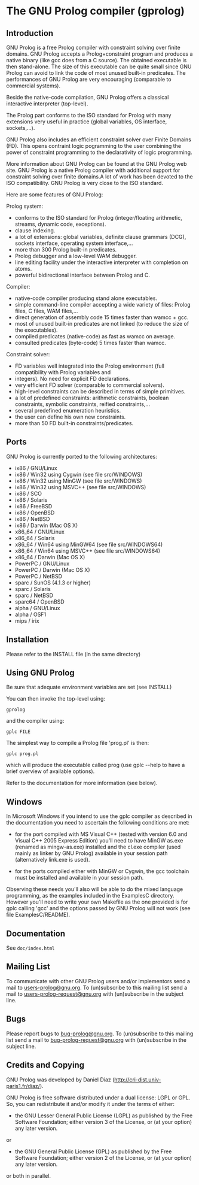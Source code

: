 # The GNU Prolog compiler (gprolog) 

## Introduction

GNU Prolog is a free Prolog compiler with constraint solving over finite domains. 
GNU Prolog accepts a Prolog+constraint program and produces a native binary 
(like gcc does from a C source). The obtained executable is then stand-alone. 
The size of this executable can be quite small since GNU Prolog can avoid to 
link the code of most unused built-in predicates. The performances of 
GNU Prolog are very encouraging (comparable to commercial systems).

Beside the native-code compilation, GNU Prolog offers a classical interactive interpreter (top-level).

The Prolog part conforms to the ISO standard for Prolog with many extensions very useful in practice (global variables, OS interface, sockets,...).

GNU Prolog also includes an efficient constraint solver over Finite Domains (FD). This opens contraint logic pogramming to the user combining the power of constraint programming to the declarativity of logic programming.

More information about GNU Prolog can be found at the GNU Prolog web site.
GNU Prolog is a native Prolog compiler with additional support for
constraint solving over finite
domains.A lot of work has been devoted to the ISO compatibility. GNU Prolog is very
close to the ISO standard.

Here are some features of GNU Prolog:

Prolog system:

   - conforms to the ISO standard for Prolog (integer/floating arithmetic,
     streams, dynamic code, exceptions).
   - clause indexing.
   - a lot of extensions: global variables, definite clause grammars (DCG),
     sockets interface, operating system interface,...
   - more than 300 Prolog built-in predicates.
   - Prolog debugger and a low-level WAM debugger.
   - line editing facility under the interactive interpreter with completion
     on atoms.
   - powerful bidirectional interface between Prolog and C.

Compiler:

   - native-code compiler producing stand alone executables.
   - simple command-line compiler accepting a wide variety of files:
     Prolog files, C files, WAM files,...
   - direct generation of assembly code 15 times faster than wamcc + gcc.
   - most of unused built-in predicates are not linked (to reduce the size
     of the executables).
   - compiled predicates (native-code) as fast as wamcc on average.
   - consulted predicates (byte-code) 5 times faster than wamcc.

Constraint solver:

   - FD variables well integrated into the Prolog environment (full
     compatibility with Prolog variables and
   - integers). No need for explicit FD declarations.
   - very efficient FD solver (comparable to commercial solvers).
   - high-level constraints can be described in terms of simple primitives.
   - a lot of predefined constraints: arithmetic constraints, boolean
     constraints, symbolic constraints, reified constraints,...
   - several predefined enumeration heuristics.
   - the user can define his own new constraints.
   - more than 50 FD built-in constraints/predicates.



## Ports

GNU Prolog is currently ported to the following architectures:

   - ix86 / GNU/Linux
   - ix86 / Win32 using Cygwin (see file src/WINDOWS)
   - ix86 / Win32 using MinGW  (see file src/WINDOWS)
   - ix86 / Win32 using MSVC++ (see file src/WINDOWS)
   - ix86 / SCO
   - ix86 / Solaris
   - ix86 / FreeBSD
   - ix86 / OpenBSD
   - ix86 / NetBSD
   - ix86 / Darwin (Mac OS X)
   - x86_64 / GNU/Linux
   - x86_64 / Solaris
   - x86_64 / Win64 using MinGW64 (see file src/WINDOWS64)
   - x86_64 / Win64 using MSVC++  (see file src/WINDOWS64)
   - x86_64 / Darwin (Mac OS X)
   - PowerPC / GNU/Linux
   - PowerPC / Darwin (Mac OS X)
   - PowerPC / NetBSD
   - sparc / SunOS (4.1.3 or higher)
   - sparc / Solaris
   - sparc / NetBSD
   - sparc64 / OpenBSD
   - alpha / GNU/Linux
   - alpha / OSF1
   - mips / irix


## Installation

Please refer to the INSTALL file (in the same directory)

## Using GNU Prolog

Be sure that adequate environment variables are set (see INSTALL)

You can then invoke the top-level using:

	gprolog

and the compiler using:

	gplc FILE

The simplest way to compile a Prolog file 'prog.pl' is then:

	gplc prog.pl

which will produce the executable called prog (use gplc --help to have a
brief overview of available options).

Refer to the documentation for more information (see below).


## Windows

In Microsoft Windows if you intend to use the gplc compiler as described in
the documentation you need to ascertain the following conditions are
met:

   - for the port compiled with MS Visual C++ (tested with version
     6.0 and Visual C++ 2005 Express Edition) you'll need to have
     MinGW as.exe (renamed as mingw-as.exe) installed and the cl.exe
     compiler (used mainly as linker by GNU Prolog) available in 
     your session path (alternatively link.exe is used).

   - for the ports compiled either with MinGW or Cygwin, the gcc
     toolchain must be installed and available in your session
     path.

Observing these needs you'll also will be able to do the mixed
language programming, as the examples included in the ExamplesC
directory. However you'll need to write your own Makefile as the one
provided is for gplc calling 'gcc' and the options passed by GNU
Prolog will not work (see file ExamplesC/README).


## Documentation

See ```doc/index.html```

## Mailing List

To communicate with other GNU Prolog users and/or implementors send a mail to
users-prolog@gnu.org. To (un)subscribe to this mailing list send a mail to
users-prolog-request@gnu.org with (un)subscribe in the subject line.

## Bugs

Please report bugs to bug-prolog@gnu.org. To (un)subscribe to this mailing
list send a mail to bug-prolog-request@gnu.org with (un)subscribe in the
subject line.



## Credits and Copying

GNU Prolog was developed by Daniel Diaz (http://cri-dist.univ-paris1.fr/diaz/).

GNU Prolog is free software distributed
under a dual license: LGPL or GPL. So, you can redistribute it and/or modify
it under the terms of either:

  * the GNU Lesser General Public License (LGPL) as published by the Free
    Software Foundation; either version 3 of the License, or (at your option)
    any later version.

or 

  * the GNU General Public License (GPL) as published by the Free Software
    Foundation; either version 2 of the License, or (at your option) any
    later version.  

or both in parallel.

